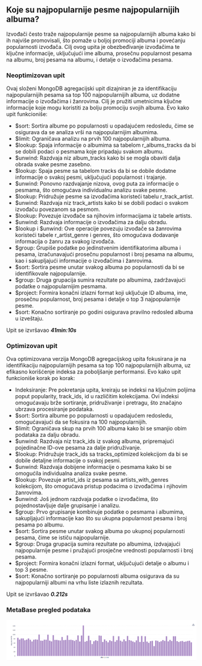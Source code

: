 ## Koje su najpopularnije pesme najpopularnijih albuma?

Izvođači često traže najpopularnije pesme sa najpopularnijih albuma kako bi ih najviše promovisali, što pomaže u boljoj promociji albuma i povećanju popularnosti izvođača.
Cilj ovog upita je obezbeđivanje izvođačima te ključne informacije, uključujući ime albuma, prosečnu popularnost pesama na albumu, broj pesama na albumu, i detalje o izvođačima pesama.

### Neoptimizovan upit

Ovaj složeni MongoDB agregacijski upit dizajniran je za identifikaciju najpopularnijih pesama sa top 100 najpopularnijih albuma, uz dodatne informacije o izvođačima i žanrovima. Cilj je pružiti umetnicima ključne informacije koje mogu koristiti za bolju promociju svojih albuma. Evo kako upit funkcioniše:

- $sort: Sortira albume po popularnosti u opadajućem redosledu, čime se osigurava da se analiza vrši na najpopularnijim albumima.
- $limit: Ograničava analizu na prvih 100 najpopularnijih albuma.
- $lookup: Spaja informacije o albumima sa tabelom r_albums_tracks da bi se dobili podaci o pesmama koje pripadaju svakom albumu.
- $unwind: Razdvaja niz album_tracks kako bi se mogla obaviti dalja obrada svake pesme zasebno.
- $lookup: Spaja pesme sa tabelom tracks da bi se dobile dodatne informacije o svakoj pesmi, uključujući popularnost i trajanje.
- $unwind: Ponovno razdvajanje nizova, ovog puta za informacije o pesmama, što omogućava individualnu analizu svake pesme.
- $lookup: Pridružuje pesme sa izvođačima koristeći tabelu r_track_artist.
- $unwind: Razdvaja niz track_artists kako bi se dobili podaci o svakom izvođaču povezanom sa pesmom.
- $lookup: Povezuje izvođače sa njihovim informacijama iz tabele artists.
- $unwind: Razdvaja informacije o izvođačima za dalju obradu.
- $lookup i $unwind: Ove operacije povezuju izvođače sa žanrovima koristeći tabele r_artist_genre i genres, što omogućava dodavanje informacija o žanru za svakog izvođača.
- $group: Grupiše podatke po jedinstvenim identifikatorima albuma i pesama, izračunavajući prosečnu popularnost i broj pesama na albumu, kao i sakupljajući informacije o izvođačima i žanrovima.
- $sort: Sortira pesme unutar svakog albuma po popularnosti da bi se identifikovale najpopularnije.
- $group: Druga grupacija sumira rezultate po albumima, zadržavajući podatke o najpopularnijim pesmama.
- $project: Formira konačni izlazni format koji uključuje ID albuma, ime, prosečnu popularnost, broj pesama i detalje o top 3 najpopularnije pesme.
- $sort: Konačno sortiranje po godini osigurava pravilno redosled albuma u izveštaju.

Upit se izvršavao _**41min:10s**_

### Optimizovan upit

Ova optimizovana verzija MongoDB agregacijskog upita fokusirana je na identifikaciju najpopularnijih pesama sa top 100 najpopularnijih albuma, uz efikasno korišćenje indeksa za poboljšanje performansi. Evo kako upit funkcioniše korak po korak:

- Indeksiranje: Pre pokretanja upita, kreiraju se indeksi na ključnim poljima poput popularity, track_ids, id u različitim kolekcijama. Ovi indeksi omogućavaju brže sortiranje, pridruživanje i pretragu, što značajno ubrzava procesiranje podataka.
- $sort: Sortira albume po popularnosti u opadajućem redosledu, omogućavajući da se fokusira na 100 najpopularnijih.
- $limit: Ograničava skup na prvih 100 albuma kako bi se smanjio obim podataka za dalju obradu.
- $unwind: Razdvaja niz track_ids iz svakog albuma, pripremajući pojedinačne ID-ove pesama za dalje pridruživanje.
- $lookup: Pridružuje track_ids sa tracks_optimized kolekcijom da bi se dobile detaljne informacije o svakoj pesmi.
- $unwind: Razdvaja dobijene informacije o pesmama kako bi se omogućila individualna analiza svake pesme.
- $lookup: Povezuje artist_ids iz pesama sa artists_with_genres kolekcijom, što omogućava pristup podacima o izvođačima i njihovim žanrovima.
- $unwind: Još jednom razdvaja podatke o izvođačima, što pojednostavljuje dalje grupisanje i analizu.
- $group: Prvo grupisanje kombinuje podatke o pesmama i albumima, sakupljajući informacije kao što su ukupna popularnost pesama i broj pesama po albumu.
- $sort: Sortira pesme unutar svakog albuma po ukupnoj popularnosti pesama, čime se ističu najpopularnije.
- $group: Druga grupacija sumira rezultate po albumima, izdvajajući najpopularnije pesme i pružajući prosječne vrednosti popularnosti i broj pesama.
- $project: Formira konačni izlazni format, uključujući detalje o albumu i top 3 pesme.
- $sort: Konačno sortiranje po popularnosti albuma osigurava da su najpopularniji albumi na vrhu liste izlaznih rezultata.

Upit se izvršavao _**0.212s**_

### MetaBase pregled podataka
![MetaBase#4](MetaBase%234.png)
